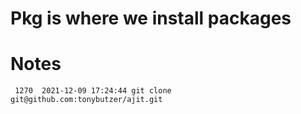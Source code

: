 # Pkg is where we install packages


# Notes

```
 1270  2021-12-09 17:24:44 git clone git@github.com:tonybutzer/ajit.git

```
